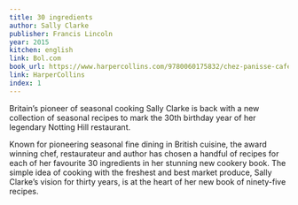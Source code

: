 ```yaml
---
title: 30 ingredients
author: Sally Clarke
publisher: Francis Lincoln
year: 2015
kitchen: english
link: Bol.com
book_url: https://www.harpercollins.com/9780060175832/chez-panisse-cafe-cookbook/
link: HarperCollins
index: 1
---
```


Britain’s pioneer of seasonal cooking Sally Clarke is back with a new collection of seasonal recipes to mark the 30th birthday year of her legendary Notting Hill restaurant. 

Known for pioneering seasonal fine dining in British cuisine, the award winning chef, restaurateur and author has chosen a handful of recipes for each of her favourite 30 ingredients in her stunning new cookery book. The simple idea of cooking with the freshest and best market produce, Sally Clarke’s vision for thirty years, is at the heart of her new book of ninety-five recipes.